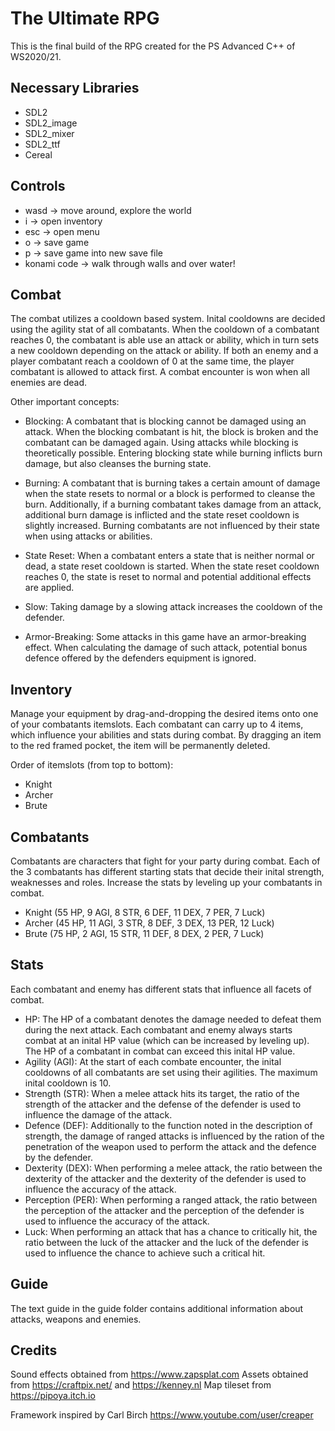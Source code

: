 # The Ultimate RPG

This is the final build of the RPG created for the PS Advanced C++ of WS2020/21.

## Necessary Libraries

- SDL2
- SDL2_image
- SDL2_mixer
- SDL2_ttf
- Cereal

## Controls

- wasd        -> move around, explore the world
- i           -> open inventory
- esc         -> open menu
- o           -> save game
- p           -> save game into new save file
- konami code -> walk through walls and over water!

## Combat

The combat utilizes a cooldown based system. Inital cooldowns are decided using the agility stat of all combatants. When the cooldown of a combatant reaches 0, the combatant is able use an attack or ability, which in turn sets a new cooldown depending on the attack or ability. If both an enemy and a player combatant reach a cooldown of 0 at the same time, the player combatant is allowed to attack first. A combat encounter is won when all enemies are dead.

Other important concepts:

- Blocking: A combatant that is blocking cannot be damaged using an attack. When the blocking combatant is hit, the block is broken and the combatant can be damaged again. Using attacks while blocking is theoretically possible. Entering blocking state while burning inflicts burn damage, but also cleanses the burning state.

- Burning: A combatant that is burning takes a certain amount of damage when the state resets to normal or a block is performed to cleanse the burn. Additionally, if a burning combatant takes damage from an attack, additional burn damage is inflicted and the state reset cooldown is slightly increased. Burning combatants are not influenced by their state when using attacks or abilities.

- State Reset: When a combatant enters a state that is neither normal or dead, a state reset cooldown is started. When the state reset cooldown reaches 0, the state is reset to normal and potential additional effects are applied.

- Slow: Taking damage by a slowing attack increases the cooldown of the defender.

- Armor-Breaking: Some attacks in this game have an armor-breaking effect. When calculating the damage of such attack, potential bonus defence offered by the defenders equipment is ignored.

## Inventory

Manage your equipment by drag-and-dropping the desired items onto one of your combatants itemslots. Each combatant can carry up to 4 items, which influence your abilities and stats during combat. By dragging an item to the red framed pocket, the item will be permanently deleted.

Order of itemslots (from top to bottom):
- Knight
- Archer
- Brute

## Combatants

Combatants are characters that fight for your party during combat. Each of the 3 combatants has different starting stats that decide their inital strength, weaknesses and roles. Increase the stats by leveling up your combatants in combat.

- Knight (55 HP, 9 AGI, 8 STR, 6 DEF, 11 DEX, 7 PER, 7 Luck)
- Archer (45 HP, 11 AGI, 3 STR, 8 DEF, 3 DEX, 13 PER, 12 Luck)
- Brute (75 HP, 2 AGI, 15 STR, 11 DEF, 8 DEX, 2 PER, 7 Luck) 

## Stats

Each combatant and enemy has different stats that influence all facets of combat.

- HP: The HP of a combatant denotes the damage needed to defeat them during the next attack. Each combatant and enemy always starts combat at an inital HP value (which can be increased by leveling up). The HP of a combatant in combat can exceed this inital HP value.
- Agility (AGI): At the start of each combate encounter, the inital cooldowns of all combatants are set using their agilities. The maximum inital cooldown is 10.
- Strength (STR): When a melee attack hits its target, the ratio of the strength of the attacker and the defense of the defender is used to influence the damage of the attack.
- Defence (DEF): Additionally to the function noted in the description of strength, the damage of ranged attacks is influenced by the ration of the penetration of the weapon used to perform the attack and the defence by the defender.
- Dexterity (DEX): When performing a melee attack, the ratio between the dexterity of the attacker and the dexterity of the defender is used to influence the accuracy of the attack.
- Perception (PER): When performing a ranged attack, the ratio between the perception of the attacker and the perception of the defender is used to influence the accuracy of the attack.
- Luck: When performing an attack that has a chance to critically hit, the ratio between the luck of the attacker and the luck of the defender is used to influence the chance to achieve such a critical hit.

## Guide

The text guide in the guide folder contains additional information about attacks, weapons and enemies.

## Credits

Sound effects obtained from https://www.zapsplat.com
Assets obtained from https://craftpix.net/ and https://kenney.nl
Map tileset from https://pipoya.itch.io

Framework inspired by Carl Birch https://www.youtube.com/user/creaper
